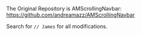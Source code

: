 The Original Repository is AMScrollingNavbar: https://github.com/andreamazz/AMScrollingNavbar

Search for `// James` for all modifications.
